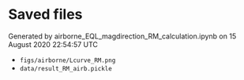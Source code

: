 # Saved files 


Generated by airborne_EQL_magdirection_RM_calculation.ipynb on 15 August 2020 22:54:57 UTC

*  `figs/airborne/Lcurve_RM.png` 
*  `data/result_RM_airb.pickle` 
